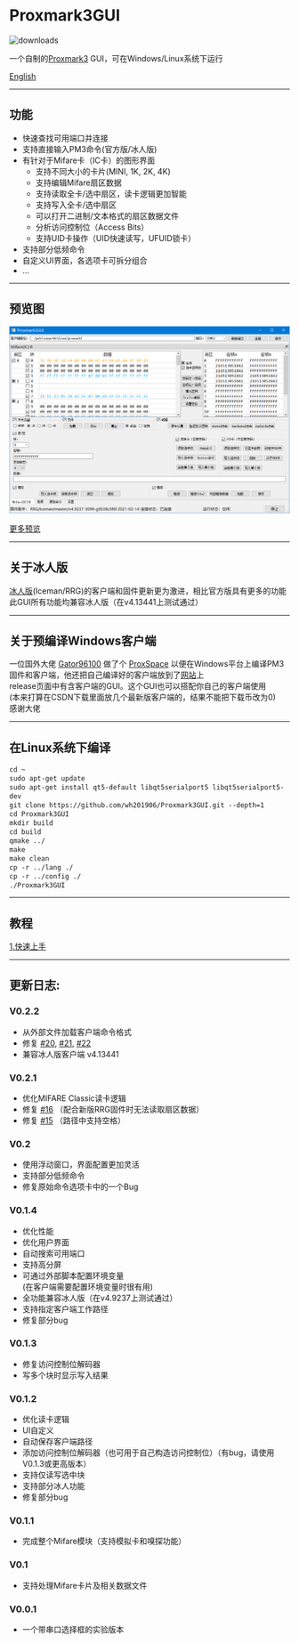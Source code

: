 # Proxmark3GUI
![downloads](https://img.shields.io/github/downloads/wh201906/Proxmark3GUI/total)  

一个自制的[Proxmark3](https://github.com/Proxmark/proxmark3) GUI，可在Windows/Linux系统下运行

[English](../../README.md)

***

## 功能

+ 快速查找可用端口并连接
+ 支持直接输入PM3命令(官方版/冰人版)
+ 有针对于Mifare卡（IC卡）的图形界面
    + 支持不同大小的卡片(MINI, 1K, 2K, 4K)
    + 支持编辑Mifare扇区数据
    + 支持读取全卡/选中扇区，读卡逻辑更加智能
    + 支持写入全卡/选中扇区
    + 可以打开二进制/文本格式的扇区数据文件
    + 分析访问控制位（Access Bits）
    + 支持UID卡操作（UID快速读写，UFUID锁卡）
+ 支持部分低频命令
+ 自定义UI界面，各选项卡可拆分组合
+ ...

***

## 预览图
![preview](preview_zh_CN.png)  

 [更多预览](../preview/previews.md)  

***

 ## 关于冰人版
 [冰人版](https://github.com/RfidResearchGroup/proxmark3)(Iceman/RRG)的客户端和固件更新更为激进，相比官方版具有更多的功能  
 此GUI所有功能均兼容冰人版（在v4.13441上测试通过）  

***

## 关于预编译Windows客户端

一位国外大佬 [Gator96100](https://github.com/Gator96100) 做了个 [ProxSpace](https://github.com/Gator96100/ProxSpace) 以便在Windows平台上编译PM3固件和客户端，他还把自己编译好的客户端放到了[网站](https://www.proxmarkbuilds.org/)上  
release页面中有含客户端的GUI。这个GUI也可以搭配你自己的客户端使用  
(本来打算在CSDN下载里面放几个最新版客户端的，结果不能把下载币改为0)  
感谢大佬  

***

## 在Linux系统下编译

    cd ~
    sudo apt-get update
    sudo apt-get install qt5-default libqt5serialport5 libqt5serialport5-dev 
    git clone https://github.com/wh201906/Proxmark3GUI.git --depth=1
    cd Proxmark3GUI
    mkdir build
    cd build
    qmake ../
    make
    make clean
    cp -r ../lang ./
    cp -r ../config ./
    ./Proxmark3GUI

***
## 教程
[1.快速上手](../tutorial/Quickstart/quickstart_zh_CN.md)
***
## 更新日志:

### V0.2.2
+ 从外部文件加载客户端命令格式  
+ 修复 [#20](https://github.com/wh201906/Proxmark3GUI/issues/20), [#21](https://github.com/wh201906/Proxmark3GUI/issues/21), [#22](https://github.com/wh201906/Proxmark3GUI/issues/22)  
+ 兼容冰人版客户端 v4.13441

### V0.2.1
+ 优化MIFARE Classic读卡逻辑
+ 修复 [#16](https://github.com/wh201906/Proxmark3GUI/issues/16) （配合新版RRG固件时无法读取扇区数据）
+ 修复 [#15](https://github.com/wh201906/Proxmark3GUI/issues/15) （路径中支持空格）

### V0.2
+ 使用浮动窗口，界面配置更加灵活  
+ 支持部分低频命令  
+ 修复原始命令选项卡中的一个Bug  

### V0.1.4
+ 优化性能  
+ 优化用户界面  
+ 自动搜索可用端口  
+ 支持高分屏  
+ 可通过外部脚本配置环境变量  
(在客户端需要配置环境变量时很有用)  
+ 全功能兼容冰人版（在v4.9237上测试通过）  
+ 支持指定客户端工作路径
+ 修复部分bug

### V0.1.3
+ 修复访问控制位解码器
+ 写多个块时显示写入结果

### V0.1.2
+ 优化读卡逻辑
+ UI自定义
+ 自动保存客户端路径
+ 添加访问控制位解码器（也可用于自己构造访问控制位）（有bug，请使用V0.1.3或更高版本）
+ 支持仅读写选中块
+ 支持部分冰人功能
+ 修复部分bug

### V0.1.1
+ 完成整个Mifare模块（支持模拟卡和嗅探功能）

### V0.1
+ 支持处理Mifare卡片及相关数据文件

### V0.0.1
+ 一个带串口选择框的实验版本